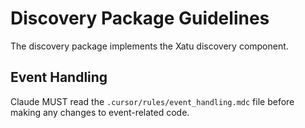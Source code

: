 # Discovery Package Guidelines

The discovery package implements the Xatu discovery component.

## Event Handling
Claude MUST read the `.cursor/rules/event_handling.mdc` file before making any changes to event-related code.